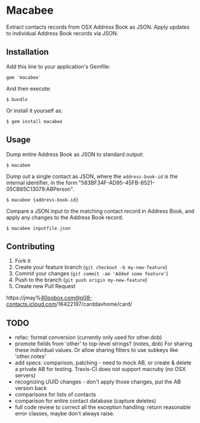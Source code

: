 # Macabee

Extract contacts records from OSX Address Book as JSON. Apply updates to individual Address Book records via JSON.

## Installation

Add this line to your application's Gemfile:

    gem 'macabee'

And then execute:

    $ bundle

Or install it yourself as:

    $ gem install macabee

## Usage

Dump entire Address Book as JSON to standard output:

    $ macabee

Dump out a single contact as JSON, where the `address-book-id` is the internal identifier, in the form "583BF34F-AD95-45FB-8521-05CB85C13079:ABPerson".

    $ macabee {address-book-id}

Compare a JSON input to the matching contact record in Address Book, and apply any changes to the Address Book record.

    $ macabee inputfile.json

## Contributing

1. Fork it
2. Create your feature branch (`git checkout -b my-new-feature`)
3. Commit your changes (`git commit -am 'Added some feature'`)
4. Push to the branch (`git push origin my-new-feature`)
5. Create new Pull Request

https://jmay%40pobox.com@p08-contacts.icloud.com/16422197/carddavhome/card/

## TODO

* refac: format conversion (currently only used for other.dob)
* promote fields from 'other' to top-level strings? (notes, dob) For sharing these individual values. Or allow sharing filters to use subkeys like 'other.notes'
* add specs: comparison, patching - need to mock AB, or create & delete a private AB for testing. Travis-CI does not support macruby (no OSX servers)
* recognizing UUID changes - don't apply those changes, put the AB version back
* comparisons for lists of contacts
* comparison for entire contact database (capture deletes)
* full code review to correct all the exception handling: return reasonable error classes, maybe don't always raise.
